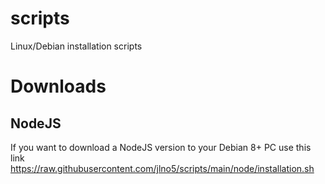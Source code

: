 # scripts
 Linux/Debian installation scripts

# Downloads
## NodeJS
 If you want to download a NodeJS version to your Debian 8+ PC use this link
 https://raw.githubusercontent.com/jlno5/scripts/main/node/installation.sh
